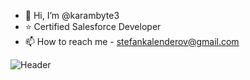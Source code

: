 - 👋 Hi, I’m @karambyte3
- ⭐ Certified Salesforce Developer
- 📫 How to reach me - stefankalenderov@gmail.com

![Header](./cat-keyboard.gif)

<!---
karambyte3/karambyte3 is a ✨ special ✨ repository because its `README.md` (this file) appears on your GitHub profile.
You can click the Preview link to take a look at your changes.
--->


